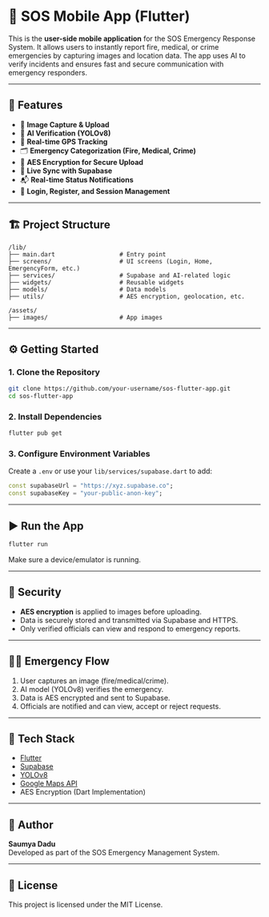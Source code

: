 
# 🚨 SOS Mobile App (Flutter)

This is the **user-side mobile application** for the SOS Emergency Response System. It allows users to instantly report fire, medical, or crime emergencies by capturing images and location data. The app uses AI to verify incidents and ensures fast and secure communication with emergency responders.

---

## 📱 Features

- 📸 **Image Capture & Upload**
- 🧠 **AI Verification (YOLOv8)**
- 📍 **Real-time GPS Tracking**
- 🗂️ **Emergency Categorization (Fire, Medical, Crime)**
- 🔐 **AES Encryption for Secure Upload**
- 📡 **Live Sync with Supabase**
- 📬 **Real-time Status Notifications**
- 👥 **Login, Register, and Session Management**

---

## 🏗 Project Structure

```
/lib/
├── main.dart                  # Entry point
├── screens/                   # UI screens (Login, Home, EmergencyForm, etc.)
├── services/                  # Supabase and AI-related logic
├── widgets/                   # Reusable widgets
├── models/                    # Data models
├── utils/                     # AES encryption, geolocation, etc.

/assets/
├── images/                    # App images
```

---

## ⚙️ Getting Started

### 1. Clone the Repository

```bash
git clone https://github.com/your-username/sos-flutter-app.git
cd sos-flutter-app
```

### 2. Install Dependencies

```bash
flutter pub get
```

### 3. Configure Environment Variables

Create a `.env` or use your `lib/services/supabase.dart` to add:

```dart
const supabaseUrl = "https://xyz.supabase.co";
const supabaseKey = "your-public-anon-key";
```

---

## ▶️ Run the App

```bash
flutter run
```

Make sure a device/emulator is running.

---

## 🔐 Security

- **AES encryption** is applied to images before uploading.
- Data is securely stored and transmitted via Supabase and HTTPS.
- Only verified officials can view and respond to emergency reports.

---

## 🧑‍⚕️ Emergency Flow

1. User captures an image (fire/medical/crime).
2. AI model (YOLOv8) verifies the emergency.
3. Data is AES encrypted and sent to Supabase.
4. Officials are notified and can view, accept or reject requests.

---

## 🧰 Tech Stack

- [Flutter](https://flutter.dev/)
- [Supabase](https://supabase.com/)
- [YOLOv8](https://docs.ultralytics.com/)
- [Google Maps API](https://developers.google.com/maps)
- AES Encryption (Dart Implementation)

---

## 🙋 Author

**Saumya Dadu**  
Developed as part of the SOS Emergency Management System.

---

## 📄 License

This project is licensed under the MIT License.
